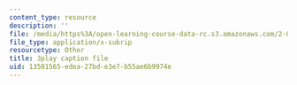 ```yaml
---
content_type: resource
description: ''
file: /media/https%3A/open-learning-course-data-rc.s3.amazonaws.com/2-003sc-engineering-dynamics-fall-2011/13501565edea27bde3e7b55ae6b9974e_p9DHjoLS3GA.srt
file_type: application/x-subrip
resourcetype: Other
title: 3play caption file
uid: 13501565-edea-27bd-e3e7-b55ae6b9974e
---
```

